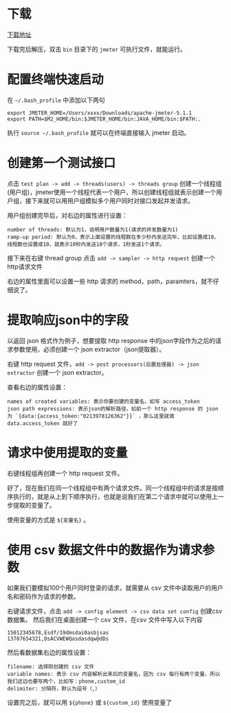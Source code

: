 # 下载

[下载地址](https://jmeter.apache.org/download_jmeter.cgi)

下载完后解压，双击 `bin` 目录下的 `jmeter` 可执行文件，就能运行。

# 配置终端快速启动

在 `~/.bash_profile` 中添加以下两句
```
export JMETER_HOME=/Users/xxxx/Downloads/apache-jmeter-5.1.1
export PATH=$M2_HOME/bin:$JMETER_HOME/bin:JAVA_HOME/bin:$PATH:.
```
执行 `source ~/.bash_profile` 就可以在终端直接输入 jmeter 启动。

# 创建第一个测试接口

点击 `test plan -> add -> threads(users) -> threads group` 创建一个线程组(用户组)，jmeter使用一个线程代表一个用户，所以创建线程组就表示创建一个用户组，接下来就可以用用户组模拟多个用户同时对接口发起并发请求。

用户组创建完毕后，对右边的属性进行设置：

```
number of threads: 默认为1，说明用户数量为1(请求的并发数量为1)
ramp-up period: 默认为0，表示上面设置的线程数在多少秒内发送完毕，比如设置成10，线程数也设置成10，就表示10秒内发送10个请求，1秒发送1个请求。
```

接下来在右键 thread group 点击 `add -> sampler -> http request` 创建一个http请求文件

右边的属性里面可以设置一些 http 请求的 method，path，paramters，就不仔细说了。


# 提取响应json中的字段

以返回 json 格式作为例子，想要提取 http response 中的json字段作为之后的请求参数使用，必须创建一个 json extractor（json提取器）。

右键 http request 文件，`add -> post processors(后置处理器) -> json extractor` 创建一个 json extractor。

查看右边的属性设置：

```
names of created variables: 表示你要创建的变量名，如写 access_token
json path expressions: 表示json的解析路径，如前一个 http response 的 json 为 `{data:{access_token:"0213978126362"}}` ，那么这里就填 data.access_token 就好了
```

# 请求中使用提取的变量

右键线程组再创建一个 http request 文件。

好了，现在我们在同一个线程组中有两个请求文件。同一个线程组中的请求是按顺序执行的，就是从上到下顺序执行，也就是说我们在第二个请求中就可以使用上一步提取的变量了。

使用变量的方式是 `${变量名}` 。

# 使用 csv 数据文件中的数据作为请求参数

如果我们要模拟100个用户同时登录的请求，就需要从 csv 文件中读取用户的用户名和密码作为请求的参数。

右键请求文件，点击 `add -> config element -> csv data set config` 创建csv数据集。
然后我们在桌面创建一个 csv 文件，在csv 文件中写入以下内容

```
15012345678,Esdf/19dmsdai0asbjsas
13787654321,DsACVWEWQasdasdqw@dDs
```

然后看数据集右边的属性设置：

```
filename: 选择刚创建的 csv 文件
variable names: 表示 csv 内容解析出来后的变量名，因为 csv 每行有两个变量，所以我们这边也要写两个，比如写：phone,custom_id
delimiter: 分隔符，默认为逗号（,）
```

设置完之后，就可以用 `${phone}` 或 `${custom_id}` 使用变量了
